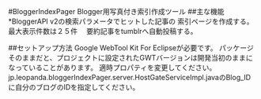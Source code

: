 #BloggerIndexPager Blogger用写真付き索引作成ツール
##主な機能
*BloggerAPI v2の検索パラメータでヒットした記事の
索引ページを作成する。
最大表示件数は２５件
　要約記事をtumblrへ自動投稿する。

##セットアップ方法
Google WebTool Kit For Eclipseが必要です。
パッケージそのままだと、プロジェクトに設定されたGWTバージョンは開発当初のままになっていることがあります。
適時プロパティを変更してください。
jp.leopanda.bloggerIndexPager.server.HostGateServiceImpl.javaのBlog_IDに自分のブログのIDを指定してください。


